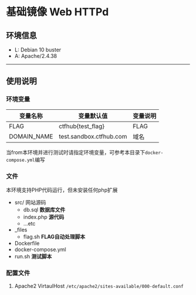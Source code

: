 # 基础镜像 Web HTTPd

## 环境信息
- L: Debian 10 buster
- A: Apache/2.4.38

--------

## 使用说明

### 环境变量

| 变量名称    | 变量默认值              | 变量说明 |
| ----------- | ----------------------- | -------- |
| FLAG        | ctfhub{test_flag}       | FLAG     |
| DOMAIN_NAME | test.sandbox.ctfhub.com | 域名     |

当from本环境并进行测试时请指定环境变量，可参考本目录下`docker-compose.yml`编写

### 文件

本环境支持PHP代码运行，但未安装任何php扩展

- src/ 网站源码
  - db.sql **数据库文件**
  - index.php **源代码**
  - ...etc
- _files
  - flag.sh **FLAG自动处理脚本**
- Dockerfile
- docker-compose.yml
- run.sh **测试脚本**


### 配置文件

1. Apache2 VirtaulHost `/etc/apache2/sites-available/000-default.conf`